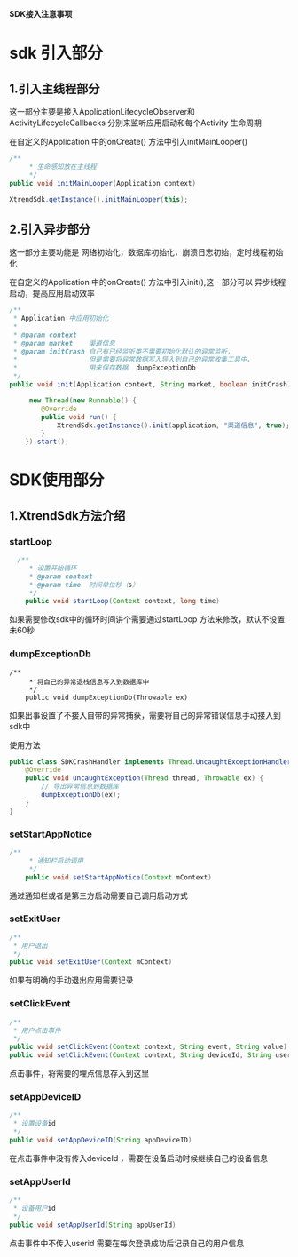 **SDK接入注意事项**

# sdk 引入部分

## 1.引入主线程部分

这一部分主要是接入ApplicationLifecycleObserver和ActivityLifecycleCallbacks 分别来监听应用启动和每个Activity 生命周期

在自定义的Application 中的onCreate() 方法中引入initMainLooper()

```java
/**
     * 生命感知放在主线程
     */
public void initMainLooper(Application context)

XtrendSdk.getInstance().initMainLooper(this);
```

## 2.引入异步部分

这一部分主要功能是 网络初始化，数据库初始化，崩溃日志初始，定时线程初始化

在自定义的Application 中的onCreate() 方法中引入init(),这一部分可以 异步线程启动，提高应用启动效率

```java
/**
 * Application 中应用初始化
 *
 * @param context
 * @param market    渠道信息
 * @param initCrash 自己有已经监听类不需要初始化默认的异常监听，
 *                  但是需要将异常数据写入导入到自己的异常收集工具中，
 *                  用来保存数据  dumpExceptionDb
 */
public void init(Application context, String market, boolean initCrash)

     new Thread(new Runnable() {
        @Override
        public void run() {
            XtrendSdk.getInstance().init(application, "渠道信息", true);
        }
    }).start();
```

# SDK使用部分

## 1.XtrendSdk方法介绍

### startLoop

```java
  /**
     * 设置开始循环
     * @param context
     * @param time  时间单位秒（s）
     */
    public void startLoop(Context context, long time)
```

如果需要修改sdk中的循环时间讲个需要通过startLoop 方法来修改，默认不设置未60秒

### dumpExceptionDb

```
/**
     * 将自己的异常退栈信息写入到数据库中
     */
    public void dumpExceptionDb(Throwable ex) 
```

如果出事设置了不接入自带的异常捕获，需要将自己的异常错误信息手动接入到sdk中

使用方法

```java
public class SDKCrashHandler implements Thread.UncaughtExceptionHandler {
    @Override
    public void uncaughtException(Thread thread, Throwable ex) {
        // 导出异常信息到数据库
        dumpExceptionDb(ex);
    }
}
```

### setStartAppNotice

```java
/**
     * 通知栏启动调用
     */
    public void setStartAppNotice(Context mContext)
```

通过通知栏或者是第三方启动需要自己调用启动方式

### setExitUser

```java
/**
 * 用户退出
 */
public void setExitUser(Context mContext)
```

如果有明确的手动退出应用需要记录

### setClickEvent

```java
/**
 * 用户点击事件
 */
public void setClickEvent(Context context, String event, String value)
public void setClickEvent(Context context, String deviceId, String userId, String event, String value)
```

点击事件，将需要的埋点信息存入到这里

### setAppDeviceID

```java
/**
 * 设置设备id
 */
public void setAppDeviceID(String appDeviceID)
```

在点击事件中没有传入deviceId ，需要在设备启动时候继续自己的设备信息

### setAppUserId

```java
/**
 * 设备用户id
 */
public void setAppUserId(String appUserId) 
```

点击事件中不传入userid 需要在每次登录成功后记录自己的用户信息
